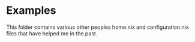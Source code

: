 # Examples

This folder contains various other peoples home.nix and configuration.nix files that have helped me in the past.
